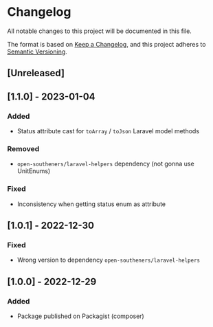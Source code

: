 # Changelog

All notable changes to this project will be documented in this file.

The format is based on [Keep a Changelog](https://keepachangelog.com/en/1.0.0/),
and this project adheres to [Semantic Versioning](https://semver.org/spec/v2.0.0.html).

## [Unreleased]

## [1.1.0] - 2023-01-04

### Added

- Status attribute cast for `toArray` / `toJson` Laravel model methods

### Removed

- `open-southeners/laravel-helpers` dependency (not gonna use UnitEnums)

### Fixed

- Inconsistency when getting status enum as attribute

## [1.0.1] - 2022-12-30

### Fixed

- Wrong version to dependency `open-southeners/laravel-helpers`

## [1.0.0] - 2022-12-29

### Added

- Package published on Packagist (composer)
